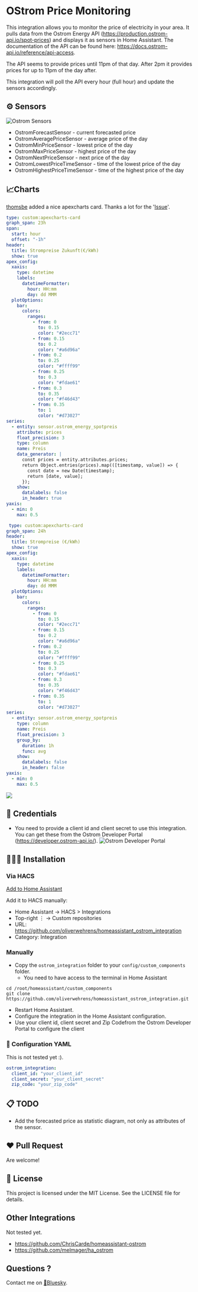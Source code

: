 # OStrom Price Monitoring

This integration allows you to monitor the price of electricity in your area. It pulls data from the Ostrom Energy API (https://production.ostrom-api.io/spot-prices) and displays it as sensors in Home Assistant. The documentation of the API can be found here: https://docs.ostrom-api.io/reference/api-access.

The API seems to provide prices until 11pm of that day. After 2pm it provides prices for up to 11pm of the day after.

This integration will poll the API every hour (full hour) and update the sensors accordingly.

## ⚙️ Sensors

![Ostrom Sensors](https://github.com/oliverwehrens/homeassistant_ostrom_integration/blob/main/images/ostrom_sensors.png?raw=true)

- OstromForecastSensor - current forecasted price
- OstromAveragePriceSensor - average price of the day
- OstromMinPriceSensor - lowest price of the day
- OstromMaxPriceSensor - highest price of the day
- OstromNextPriceSensor - next price of the day
- OstromLowestPriceTimeSensor - time of the lowest price of the day
- OstromHighestPriceTimeSensor - time of the highest price of the day

## 📈Charts

[thomsbe](https://github.com/thomsbe) added a nice apexcharts card. Thanks a lot for the '[Issue](https://github.com/oliverwehrens/homeassistant_ostrom_integration/issues/1)'.

```yaml
type: custom:apexcharts-card
graph_span: 23h
span:
  start: hour
  offset: "-1h"
header:
  title: Strompreise Zukunft(€/kWh)
  show: true
apex_config:
  xaxis:
    type: datetime
    labels:
      datetimeFormatter:
        hour: HH:mm
        day: dd MMM
  plotOptions:
    bar:
      colors:
        ranges:
          - from: 0
            to: 0.15
            color: "#2ecc71"
          - from: 0.15
            to: 0.2
            color: "#a6d96a"
          - from: 0.2
            to: 0.25
            color: "#ffff99"
          - from: 0.25
            to: 0.3
            color: "#fdae61"
          - from: 0.3
            to: 0.35
            color: "#f46d43"
          - from: 0.35
            to: 1
            color: "#d73027"
series:
  - entity: sensor.ostrom_energy_spotpreis
    attribute: prices
    float_precision: 3
    type: column
    name: Preis
    data_generator: |
      const prices = entity.attributes.prices;
      return Object.entries(prices).map(([timestamp, value]) => {
        const date = new Date(timestamp);
        return [date, value];
      });
    show:
      datalabels: false
      in_header: true
yaxis:
  - min: 0
    max: 0.5
```

```yaml
 type: custom:apexcharts-card
graph_span: 24h
header:
  title: Strompreise (€/kWh)
  show: true
apex_config:
  xaxis:
    type: datetime
    labels:
      datetimeFormatter:
        hour: HH:mm
        day: dd MMM
  plotOptions:
    bar:
      colors:
        ranges:
          - from: 0
            to: 0.15
            color: "#2ecc71"
          - from: 0.15
            to: 0.2
            color: "#a6d96a"
          - from: 0.2
            to: 0.25
            color: "#ffff99"
          - from: 0.25
            to: 0.3
            color: "#fdae61"
          - from: 0.3
            to: 0.35
            color: "#f46d43"
          - from: 0.35
            to: 1
            color: "#d73027"
series:
  - entity: sensor.ostrom_energy_spotpreis
    type: column
    name: Preis
    float_precision: 3
    group_by:
      duration: 1h
      func: avg
    show:
      datalabels: false
      in_header: false
yaxis:
  - min: 0
    max: 0.5
  ```

![](https://github.com/oliverwehrens/homeassistant_ostrom_integration/blob/main/images/chart1.png?raw=true)


## 🔐 Credentials

- You need to provide a client id and client secret to use this integration. You can get these from the Ostrom Developer Portal (https://developer.ostrom-api.io/).
![Ostrom Developer Portal](https://github.com/oliverwehrens/homeassistant_ostrom_integration/blob/main/images/ostrom_client.png?raw=true)

## 👨🏻‍🔧 Installation

### Via HACS

[Add to Home Assistant](https://my.home-assistant.io/redirect/hacs_repository/?owner=oliverwehrens&repository=homeassistant_ostrom_integration&category=integration)


Add it to HACS manually:

- Home Assistant → HACS > Integrations
- Top-right ⋮ → Custom repositories
- URL: https://github.com/oliverwehrens/homeassistant_ostrom_integration
- Category: Integration

### Manually

- Copy the `ostrom_integration` folder to your `config/custom_components` folder. 
  - You need to have access to the terminal in Home Assistant
 ```
cd /root/homeassistant/custom_components
git clone https://github.com/oliverwehrens/homeassistant_ostrom_integration.git   
```
- Restart Home Assistant.
- Configure the integration in the Home Assistant configuration.
- Use your client id, client secret and Zip Codefrom the Ostrom Developer Portal to configure the client

### 📝 Configuration YAML

This is not tested yet :).

```yaml
ostrom_integration:
  client_id: "your_client_id"
  client_secret: "your_client_secret"
  zip_code: "your_zip_code"
```


## 📋 TODO

- Add the forecasted price as statistic diagram, not only as attributes of the sensor.

## ❤️ Pull Request

Are welcome!

## 🪪 License

This project is licensed under the MIT License. See the LICENSE file for details.

## Other Integrations

Not tested yet.

- https://github.com/ChrisCarde/homeassistant-ostrom
- https://github.com/melmager/ha_ostrom

## Questions ?

Contact me on [🦋Bluesky](https://bsky.app/profile/owehrens.com). 
